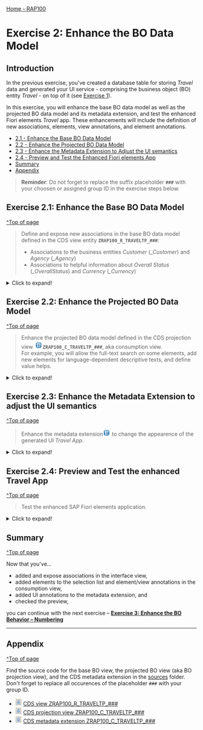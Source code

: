 [Home - RAP100](../../#exercises)

# Exercise 2: Enhance the BO Data Model

## Introduction
In the previous exercise, you've created a database table for storing _Travel_ data and generated your UI service - comprising the business object (BO) entity _Travel_ - on top of it (see [Exercise 1](../ex1/readme.md)).

In this exercise, you will enhance the base BO data model as well as the projected BO data model and its metadata extension, and test the enhanced Fiori elements _Travel_ app. These enhancements will include the definition of new associations, elements, view annotations, and element annotations. 

- [2.1 - Enhance the Base BO Data Model](#exercise-21-enhance-the-base-bo-data-model)
- [2.2 - Enhance the Projected BO Data Model](#exercise-22-enhance-the-projected-bo-data-model)
- [2.3 - Enhance the Metadata Extension to Adjust the UI semantics ](#exercise-23-enhance-the-metadata-extension-to-adjust-the-ui-semantics)
- [2.4 - Preview and Test the Enhanced Fiori elements App](#exercise-24-preview-and-test-the-enhanced-travel-app)
- [Summary](#summary)
- [Appendix](#appendix) 


> **Reminder**: Do not forget to replace the suffix placeholder **`###`** with your choosen or assigned group ID in the exercise steps below. 

## Exercise 2.1: Enhance the Base BO Data Model
[^Top of page](#)

> Define and expose new associations in the base BO data model defined in the CDS view entity **`ZRAP100_R_TRAVELTP_###`**:  
> - Associations to the business entities _Customer_ (_\_Customer_) and _Agency_ (_\_Agency_) 
> - Associations to helpful information about _Overall Status_ (_\_OverallStatus_) and _Currency_ (_\_Currency_) 

 <details>
  <summary>Click to expand!</summary>

 1. Define the new associations **`_Agency`**, **`_Customer`**, **`_OverallStatus`**, and **`_Currency`**.
 
    Open your data definition ![datadefinition](images/adt_ddls.png)**`ZRAP100_R_TRAVELTP_###`** and insert the following code snippet after the _select_ statement as shown on the screenshot below. 
    
    Format the source code with **Pretty Printer** **(Shift+F1)**.     
     
    ```ABAP
    association [0..1] to /DMO/I_Agency            as _Agency        on $projection.AgencyID = _Agency.AgencyID
    association [0..1] to /DMO/I_Customer          as _Customer      on $projection.CustomerID = _Customer.CustomerID
    association [1..1] to /DMO/I_Overall_Status_VH as _OverallStatus on $projection.OverallStatus = _OverallStatus.OverallStatus
    association [0..1] to I_Currency               as _Currency      on $projection.CurrencyCode = _Currency.Currency
    ```
    
    Your source code should look like this:
    
    ![association](images/new2.png)            
    
  2. Expose the defined associations **`_Agency`**, **`_Customer`**, **`_OverallStatus`** and **`_Currency`** in the selection list.   
  
     For that, insert the code snippet provided below in the selection list between the curly brackets (`{...}`) as shown on the screenshot.

     ```ABAP
     ,
     //public associations
     _Customer,
     _Agency,
     _OverallStatus,
     _Currency
     ```
      
     ![association](images/new3.png)
      
   3. Save ![save icon](images/adt_save.png) and activate ![activate icon](images/adt_activate.png) the changes.

</details>

## Exercise 2.2: Enhance the Projected BO Data Model 
[^Top of page](#)

> Enhance the projected BO data model defined in the CDS projection view ![datadefinition](images/adt_ddls.png)**`ZRAP100_C_TRAVELTP_###`**, aka consumption view.   
> For example, you will allow the full-text search on some elements, add new elements for language-dependent descriptive texts, and define value helps.

 <details>
  <summary>Click to expand!</summary>

 1. Open your data definition ![datadefinition](images/adt_ddls.png)**`ZRAP100_C_TRAVELTP_###`** and specify ...
    - the element **'TravelID'** as the semantic key of the _Travel_ entity using the view annotation  
      **`@ObjectModel.semanticKey: ['TravelID']`**
    - the projection view as searchable using the view annotation **`@Search.searchable: true`**
    - the provider contract for the BO projection using the addition **`provider contract transactional_query`** after the view entity name. 
      This addition indicates that this BO projection view can be exposed in a business service.     

     Your source code should look like this:
     
     ![association](images/new4.png)

 2. Enhance the selection list between the curly brackets (`{...}`) with the agency name, the customer name, and the descriptive text of the overall status.
    - Agency Name:  **`_Agency.Name              as AgencyName,`**
    - Customer Name: **`_Customer.LastName        as CustomerName,`** 
    - Overall Status Text: **`_OverallStatus._Text.Text as OverallStatusText : localized,`**   
      > Note: The keyword `localized` is used to display text elements in the current system language.

     Your source code should look like this:
     
     ![association](images/new5.png)

 3. Use the provided code snippets to specify various element annotations for the elements **`TravelID`**, **`AgencyID`**, **`CustomerID`**, **`Currency Code`**, and **`OverallStatus`** between the curly brackets as shown on the screenshot below. 

    - For the element **`TravelID`**: Enable the full-text search with a specific fuzziness (error tolerance).    

       ```ABAP
       @Search.defaultSearchElement: true
       @Search.fuzzinessThreshold: 0.90    
       ```
     
    - For element **`AgencyID`**: Enable the full-text search, define a value help, and specified **`AgencyName`** as associated text.

       ```ABAP
       @Search.defaultSearchElement: true
       @ObjectModel.text.element: ['AgencyName']
       @Consumption.valueHelpDefinition: [{ entity : {name: '/DMO/I_Agency', element: 'AgencyID' } }] 
       ```
     
    - For element **`CustomerID`**: Enable the full-text search, define a value help, and specified **`CustomerName`** as associated text.

       ```ABAP
       @Search.defaultSearchElement: true
       @ObjectModel.text.element: ['CustomerName']
       @Consumption.valueHelpDefinition: [{ entity : {name: '/DMO/I_Customer', element: 'CustomerID'  } }]
       ```
    
    - For  element **`Currency Code`**: Define a value help.

       ```ABAP
       @Consumption.valueHelpDefinition: [{ entity: {name: 'I_Currency', element: 'Currency' } }]
       ```
     
    - For element **`OverallStatus`**: Define a value help and specified **`OverallStatusText`** as associated text.

       ```ABAP
       @ObjectModel.text.element: ['OverallStatusText']
       @Consumption.valueHelpDefinition: [{ entity: {name: '/DMO/I_Overall_Status_VH', element: 'OverallStatus' } }]
       ```

    Alternatively, you can simply replace the source code of your BO projection view ![ddls icon](images/adt_ddls.png)**`ZRAP100_C_RAP_TRAVEL_###`** with the code provided in the source code document linked below and replace all occurences of the placeholder **`###`** with your group ID using **Ctrl+F**.
     
    ![document](images/doc.png) **Source code document**: ![ddls icon](images/adt_ddls.png)[CDS projection view ZRAP100_C_TRAVELTP_###](sources/EX2_DDLS_ZRAP100_C_TRAVELTP.txt)   


    Your source code should look like this:
    
    ![projected view](images/new6.png)
    
   4. Save ![save icon](images/adt_save.png) and activate ![activate icon](images/adt_activate.png) the changes.
   
</details>

## Exercise 2.3: Enhance the Metadata Extension to adjust the UI semantics 
[^Top of page](#)

> Enhance the metadata extension![ddlx icon](images/adt_ddlx.png) to change the appearence of the generated UI _Travel App_.

 <details>
  <summary>Click to expand!</summary>


 1. Open your metadata extention ![metadataextension](images/adt_ddlx.png)**`ZRAP100_C_TRAVELTP_###`** and adjust the UI annotations to achieve the following changes on the Fiori elements based UI of the _Travel App_.
  
    - Element **`TravelID`** - should also be a selection criteria in the filter bar and have high display importance on small windows.
    - Element **`AgencyID`** - should also be a selection criteria in the filter bar and have high display importance on small windows.
    - Element **`CustomerID`** - should also be a selection criteria in the filter bar and have high display importance on small windows.
    - Element **`BeginDate`** - (no changes)
    - Element **`EndDate`** - (no changes)
    - Element **`BookingFee`** - should not be displayed in the list table.
    - Element **`TotalPrice`** - should not be displayed in the list table. 
    - Element **`CurrencyCode`** - should not be explicitely displayed, neither in the list table nor on the object page. 
      > Note: The currency code will be automatically displayed on the UI thanks to `@consumption` annotations specified for the element `CurrencyCode` in the BO projection view.
    - Element **`Description`** - should not be displayed in the list table.
    - Element **`OverallStatus`** - should have a high display importance on small windows and only its associated descriptive text should be displayed on the UI.

    For that, replace the generated source code of the metadata extension with the code provided in the source code document linked below and replace all occurences of the placeholder **`###`** with your group ID using **Ctrl+F**.
     
     ![document](images/doc.png) **Source code document**: ![ddlx icon](images/adt_ddlx.png)[CDS metadata extension ZRAP100_C_TRAVELTP_###](sources/EX2_DDLX_ZRAP100_C_TRAVELTP.txt)
    
   2. Save ![save icon](images/adt_save.png) and activate ![activate icon](images/adt_activate.png) the changes.
   
</details>

## Exercise 2.4: Preview and Test the enhanced Travel App
[^Top of page](#)

> Test the enhanced SAP Fiori elements application.

 <details>
  <summary>Click to expand!</summary>

 1. Open your service binding ![servicebinding](images/adt_srvb.png) **`ZRAP100_UI_TRAVEL_O4_###`** and double-click the _**Travel**_ entity set to open the SAP Fiori elements preview.
 
 2. Click **Go** on the app and check the result.
    
 3. Play around in the app, e.g. filter the entries and test the defined value helps by creating a new entry or editing an existing one.
 
    ![package](images/preview.png)

</details>

## Summary 
[^Top of page](#)

Now that you've... 
- added and expose associations in the interface view,
- added elements to the selection list and element/view annotations in the consumption view,
- added UI annotations to the metadata extension, and 
- checked the preview,

you can continue with the next exercise – **[Exercise 3: Enhance the BO Behavior – Numbering](../ex3/readme.md)**

---

## Appendix
[^Top of page](#)

Find the source code for the base BO view, the projected BO view (aka BO projection view), and the CDS metadata extension in the [sources](sources) folder. Don't forget to replace all occurences of the placeholder `###` with your group ID.

- ![document](images/doc.png) [CDS view ZRAP100_R_TRAVELTP_###](sources/EX2_DDLS_ZRAP100_R_TRAVELTP.txt)
- ![document](images/doc.png) [CDS projection view ZRAP100_C_TRAVELTP_###](sources/EX2_DDLS_ZRAP100_C_TRAVELTP.txt)
- ![document](images/doc.png) [CDS metadata extension ZRAP100_C_TRAVELTP_###](sources/EX2_DDLX_ZRAP100_C_TRAVELTP.txt)
